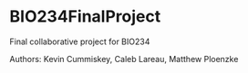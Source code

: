 # BIO234FinalProject
Final collaborative project for BIO234

Authors: Kevin Cummiskey, Caleb Lareau, Matthew Ploenzke
